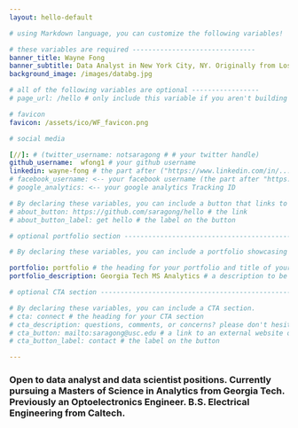 ```yaml
---
layout: hello-default

# using Markdown language, you can customize the following variables!

# these variables are required -------------------------------
banner_title: Wayne Fong
banner_subtitle: Data Analyst in New York City, NY. Originally from Los Angeles, CA.
background_image: /images/databg.jpg

# all of the following variables are optional -----------------
# page_url: /hello # only include this variable if you aren't building the page to your primary domain

# favicon
favicon: /assets/ico/WF_favicon.png

# social media

[//]: # (twitter_username: notsaragong # # your twitter handle)
github_username:  wfong1 # your github username
linkedin: wayne-fong # the part after ("https://www.linkedin.com/in/...")
# facebook_username: <-- your facebook username (the part after "https://www.facebook.com/...")
# google_analytics: <-- your google analytics Tracking ID

# By declaring these variables, you can include a button that links to an external website or to media.
# about_button: https://github.com/saragong/hello # the link
# about_button_label: get hello # the label on the button

# optional portfolio section ------------------------------------------

# By declaring these variables, you can include a portfolio showcasing your work and organize your portfolio's items into a custom layout, all without adding any CSS. In addition, you must 1) create an HTML file in the_includes folder for each project with the text you'd like to display, and 2) create a YAML file in the _data folder describing the order in which each project should be shown and categorized. See `/includes/example.html` and `/_data/work.yml` for examples.

portfolio: portfolio # the heading for your portfolio and title of your YAML file
portfolio_description: Georgia Tech MS Analytics # a description to be desplayed below the heading and above the content

# optional CTA section --------------------------------------------------

# By declaring these variables, you can include a CTA section.
# cta: connect # the heading for your CTA section
# cta_description: questions, comments, or concerns? please don't hesitate to reach out. # a description to be desplayed below the heading and above the content
# cta_button: mailto:saragong@usc.edu # a link to an external website or to media
# cta_button_label: contact # the label on the button

---			
```

[//]: # (write a bit about yourself here)
### Open to data analyst and data scientist positions. Currently pursuing a Masters of Science in Analytics from Georgia Tech. Previously an Optoelectronics Engineer. B.S. Electrical Engineering from Caltech.  

